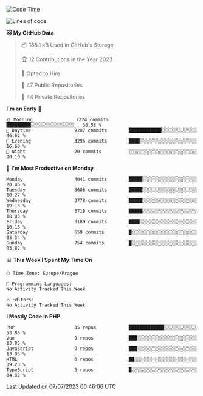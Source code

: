 <!--START_SECTION:waka-->
![Code Time](http://img.shields.io/badge/Code%20Time-1%2C583%20hrs%2058%20mins-blue)

![Lines of code](https://img.shields.io/badge/From%20Hello%20World%20I%27ve%20Written-6.4%20million%20lines%20of%20code-blue)

**🐱 My GitHub Data** 

> 📦 188.1 kB Used in GitHub's Storage 
 > 
> 🏆 12 Contributions in the Year 2023
 > 
> 💼 Opted to Hire
 > 
> 📜 47 Public Repositories 
 > 
> 🔑 44 Private Repositories 
 > 
**I'm an Early 🐤** 

```text
🌞 Morning                7224 commits        █████████░░░░░░░░░░░░░░░░   36.58 % 
🌆 Daytime                9207 commits        ████████████░░░░░░░░░░░░░   46.62 % 
🌃 Evening                3296 commits        ████░░░░░░░░░░░░░░░░░░░░░   16.69 % 
🌙 Night                  20 commits          ░░░░░░░░░░░░░░░░░░░░░░░░░   00.10 % 
```
📅 **I'm Most Productive on Monday** 

```text
Monday                   4041 commits        █████░░░░░░░░░░░░░░░░░░░░   20.46 % 
Tuesday                  3608 commits        █████░░░░░░░░░░░░░░░░░░░░   18.27 % 
Wednesday                3778 commits        █████░░░░░░░░░░░░░░░░░░░░   19.13 % 
Thursday                 3718 commits        █████░░░░░░░░░░░░░░░░░░░░   18.83 % 
Friday                   3189 commits        ████░░░░░░░░░░░░░░░░░░░░░   16.15 % 
Saturday                 659 commits         █░░░░░░░░░░░░░░░░░░░░░░░░   03.34 % 
Sunday                   754 commits         █░░░░░░░░░░░░░░░░░░░░░░░░   03.82 % 
```


📊 **This Week I Spent My Time On** 

```text
🕑︎ Time Zone: Europe/Prague

💬 Programming Languages: 
No Activity Tracked This Week

🔥 Editors: 
No Activity Tracked This Week
```

**I Mostly Code in PHP** 

```text
PHP                      35 repos            █████████████░░░░░░░░░░░░   53.85 % 
Vue                      9 repos             ███░░░░░░░░░░░░░░░░░░░░░░   13.85 % 
JavaScript               9 repos             ███░░░░░░░░░░░░░░░░░░░░░░   13.85 % 
HTML                     6 repos             ██░░░░░░░░░░░░░░░░░░░░░░░   09.23 % 
TypeScript               3 repos             █░░░░░░░░░░░░░░░░░░░░░░░░   04.62 % 
```




 Last Updated on 07/07/2023 00:46:06 UTC
<!--END_SECTION:waka-->
<!--
**AlexKratky/AlexKratky** is a ✨ _special_ ✨ repository because its `README.md` (this file) appears on your GitHub profile.

Here are some ideas to get you started:

- 🔭 I’m currently working on ...
- 🌱 I’m currently learning ...
- 👯 I’m looking to collaborate on ...
- 🤔 I’m looking for help with ...
- 💬 Ask me about ...
- 📫 How to reach me: ...
- 😄 Pronouns: ...
- ⚡ Fun fact: ...
-->
